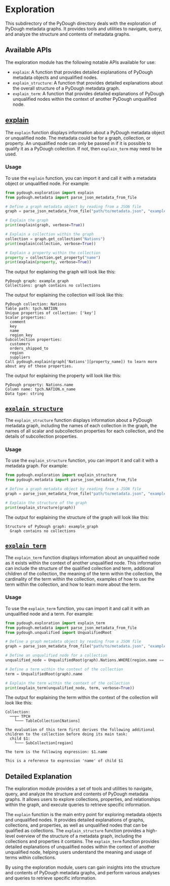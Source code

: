 # Exploration

This subdirectory of the PyDough directory deals with the exploration of PyDough metadata graphs. It provides tools and utilities to navigate, query, and analyze the structure and contents of metadata graphs.

## Available APIs

The exploration module has the following notable APIs available for use:

- `explain`: A function that provides detailed explanations of PyDough metadata objects and unqualified nodes.
- `explain_structure`: A function that provides detailed explanations about the overall structure of a PyDough metadata graph.
- `explain_term`: A function that provides detailed explanations of PyDough unqualified nodes within the context of another PyDough unqualified node.

## [explain](explain.py)

The `explain` function displays information about a PyDough metadata object or unqualified node. The metadata could be for a graph, collection, or property. An unqualified node can only be passed in if it is possible to qualify it as a PyDough collection. If not, then `explain_term` may need to be used.

### Usage

To use the `explain` function, you can import it and call it with a metadata object or unqualified node. For example:

```python
from pydough.exploration import explain
from pydough.metadata import parse_json_metadata_from_file

# Define a graph metadata object by reading from a JSON file
graph = parse_json_metadata_from_file("path/to/metadata.json", "example_graph")

# Explain the graph
print(explain(graph, verbose=True))

# Explain a collection within the graph
collection = graph.get_collection("Nations")
print(explain(collection, verbose=True))

# Explain a property within the collection
property = collection.get_property("name")
print(explain(property, verbose=True))
```

The output for explaining the graph will look like this:

```
PyDough graph: example_graph
Collections: graph contains no collections
```

The output for explaining the collection will look like this:

```
PyDough collection: Nations
Table path: tpch.NATION
Unique properties of collection: ['key']
Scalar properties:
  comment
  key
  name
  region_key
Subcollection properties:
  customers
  orders_shipped_to
  region
  suppliers
Call pydough.explain(graph['Nations'][property_name]) to learn more about any of these properties.
```

The output for explaining the property will look like this:

```
PyDough property: Nations.name
Column name: tpch.NATION.n_name
Data type: string
```

## [`explain_structure`](structure.py)

The `explain_structure` function displays information about a PyDough metadata graph, including the names of each collection in the graph, the names of all scalar and subcollection properties for each collection, and the details of subcollection properties.

### Usage

To use the `explain_structure` function, you can import it and call it with a metadata graph. For example:

```python
from pydough.exploration import explain_structure
from pydough.metadata import parse_json_metadata_from_file

# Define a graph metadata object by reading from a JSON file
graph = parse_json_metadata_from_file("path/to/metadata.json", "example_graph")

# Explain the structure of the graph
print(explain_structure(graph))
```

The output for explaining the structure of the graph will look like this:

```
Structure of PyDough graph: example_graph
  Graph contains no collections
```

## [`explain_term`](term.py)

The `explain_term` function displays information about an unqualified node as it exists within the context of another unqualified node. This information can include the structure of the qualified collection and term, additional children of the collection, the meaning of the term within the collection, the cardinality of the term within the collection, examples of how to use the term within the collection, and how to learn more about the term.

### Usage

To use the `explain_term` function, you can import it and call it with an unqualified node and a term. For example:

```python
from pydough.exploration import explain_term
from pydough.metadata import parse_json_metadata_from_file
from pydough.unqualified import UnqualifiedRoot

# Define a graph metadata object by reading from a JSON file
graph = parse_json_metadata_from_file("path/to/metadata.json", "example_graph")

# Define an unqualified node for a collection
unqualified_node = UnqualifiedRoot(graph).Nations.WHERE(region.name == "ASIA")

# Define a term within the context of the collection
term = UnqualifiedRoot(graph).name

# Explain the term within the context of the collection
print(explain_term(unqualified_node, term, verbose=True))
```

The output for explaining the term within the context of the collection will look like this:

```
Collection:
  ──┬─ TPCH
    └─── TableCollection[Nations]

The evaluation of this term first derives the following additional children to the collection before doing its main task:
  child $1:
    └─── SubCollection[region]

The term is the following expression: $1.name

This is a reference to expression 'name' of child $1
```

## Detailed Explanation

The exploration module provides a set of tools and utilities to navigate, query, and analyze the structure and contents of PyDough metadata graphs. It allows users to explore collections, properties, and relationships within the graph, and execute queries to retrieve specific information.

The `explain` function is the main entry point for exploring metadata objects and unqualified nodes. It provides detailed explanations of graphs, collections, and properties, as well as unqualified nodes that can be qualified as collections. The `explain_structure` function provides a high-level overview of the structure of a metadata graph, including the collections and properties it contains. The `explain_term` function provides detailed explanations of unqualified nodes within the context of another unqualified node, helping users understand the meaning and usage of terms within collections.

By using the exploration module, users can gain insights into the structure and contents of PyDough metadata graphs, and perform various analyses and queries to retrieve specific information.

